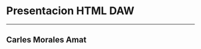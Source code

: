 # Presentacion HTML DAW

-----------------------------------------------------------------------------
Carles Morales Amat
-----------------------------------------------------------------------------
